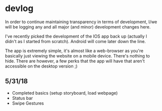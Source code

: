 # devlog

In order to continue maintaining transparency in terms of development, I/we will be logging any and all major (and minor) development changes here.

I've recently picked the development of the IOS app back up (actually I didn't as I started from scratch). Android will come later down the line.

The app is extremely simple, it's almost like a web-browser as you're basically just viewing the website on a mobile device. There's nothing to hide. There are however, a few perks that the app will have that aren't accessible on the desktop version ;)

5/31/18
--------
* Completed basics (setup storyboard, load webpage)
* Status bar
* Swipe Gestures
